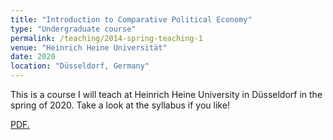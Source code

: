 ```yaml
---
title: "Introduction to Comparative Political Economy"
type: "Undergraduate course"
permalink: /teaching/2014-spring-teaching-1
venue: "Heinrich Heine Universität"
date: 2020
location: "Düsseldorf, Germany"
---
```


This is a course I will teach at Heinrich Heine University in Düsseldorf in the spring of 2020. Take a look at the syllabus if you like!


<a href="https://github.com/tseidl/timoseidl/raw/master/syllabus_CPE_Seidl.pdf" target="_blank">PDF.</a>
